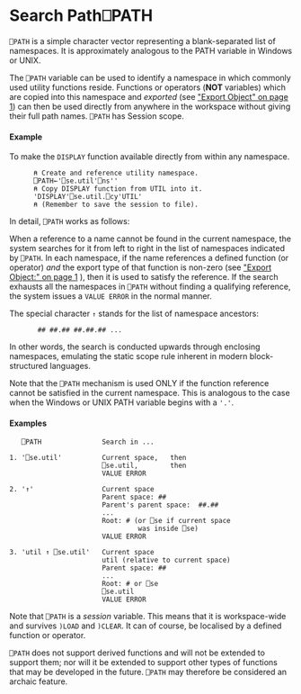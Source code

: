 




<h1 class="heading"><span class="name">Search Path</span><span class="command">⎕PATH</span></h1>

`⎕PATH` is a simple character vector representing a blank-separated list of namespaces.  It is approximately analogous to the PATH variable in Windows or UNIX.


The `⎕PATH` variable can be used to identify a namespace in which commonly used utility functions reside.  Functions or operators (**NOT** variables) which are copied into this namespace and *exported* (see ["Export Object" on page 1](../../../system-functions-a-z/system-functions-a-z/export.md)) can then be used directly from anywhere in the workspace without giving their full path names. `⎕PATH` has Session scope.



#### Example


To make the `DISPLAY` function available directly from within any namespace.
```apl
      ⍝ Create and reference utility namespace.
      ⎕PATH←'⎕se.util'⎕ns''
      ⍝ Copy DISPLAY function from UTIL into it.
      'DISPLAY'⎕se.util.⎕cy'UTIL'
      ⍝ (Remember to save the session to file).  
```



In detail, `⎕PATH` works as follows:


When a reference to a name cannot be found in the current namespace, the system searches for it from left to right in the list of namespaces indicated by `⎕PATH`.  In each namespace, if the name references a defined function (or operator) *and* the export type of that function is non-zero (see ["Export Object:" on page 1](../../../system-functions-a-z/system-functions-a-z/export.md) ), then it is used to satisfy the reference.  If the search exhausts all the namespaces in `⎕PATH` without finding a qualifying reference, the system issues a `VALUE ERROR` in the normal manner.


The special character `↑` stands for the list of namespace ancestors:
```apl
       ## ##.## ##.##.## ...
```


In other words, the search is conducted upwards through enclosing namespaces, emulating the static scope rule inherent in modern block-structured languages.


Note that the `⎕PATH` mechanism is used ONLY if the function reference cannot be satisfied in the current namespace.  This is analogous to the case when the Windows or UNIX PATH variable begins with a `'.'`.


#### Examples
```apl
   ⎕PATH               Search in ...

```
```apl
1. '⎕se.util'          Current space,   then
                       ⎕se.util,        then
                       VALUE ERROR
 
2. '↑'                 Current space
                       Parent space: ##
                       Parent's parent space:  ##.##
                       ...
                       Root: # (or ⎕se if current space
                                was inside ⎕se)
                       VALUE ERROR
 
3. 'util ↑ ⎕se.util'   Current space
                       util (relative to current space)
                       Parent space: ##
                       ...
                       Root: # or ⎕se
                       ⎕se.util
                       VALUE ERROR
```



Note that `⎕PATH` is a *session* variable.  This means that it is workspace-wide and survives `)LOAD` and `)CLEAR`. It can of course, be localised by a defined function or operator.


`⎕PATH` does not support derived functions and will not be extended to support them; nor will it be extended to support other types of functions that may be developed in the future. `⎕PATH` may therefore be considered an archaic feature.


